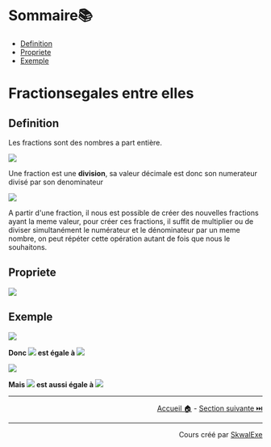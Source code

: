 <!--
{% raw %}
-->
# Sommaire📚

- [Definition](#definition)
- [Propriete](#propriete)
- [Exemple](#exemple)

# Fractionsegales entre elles 

## Definition

Les fractions sont des nombres a part entière.

<!-- $$
\huge FORME : \frac{numerateur}{denominateur}
$$ --> 

<img style="" src="https://latex.codecogs.com/svg.image?{\color{White}%5Chuge%20FORME%20%3A%20%5Cfrac%7Bnumerateur%7D%7Bdenominateur%7D">

Une fraction est une **division**, sa valeur décimale est donc son numerateur divisé par son denominateur

<!-- $$
\frac{4}{8} = 4\div 8 = 0.5
$$ -->
<img src="https://latex.codecogs.com/svg.image?\color{white}%5Cfrac%7B4%7D%7B8%7D%20%3D%204%5Cdiv%208%20%3D%200.5" />

A partir d'une fraction, il nous est possible de créer des nouvelles fractions ayant la meme valeur, pour créer ces fractions, il suffit de multiplier ou de diviser simultanément le numérateur et le dénominateur par un meme nombre, on peut répéter cette opération autant de fois que nous le souhaitons.

## Propriete

<!-- $$
\frac{a}{b} = \frac{a{\color{green}\ \times\ c}}{b{\color{green}\ \times\ c}} = \frac{a{\color{green}\ \div\ c}}{b{\color{green}\ \div\ c}}
$$ -->
<img src="https://latex.codecogs.com/svg.image?\color{white}%5Cfrac%7Ba%7D%7Bb%7D%20%3D%20%5Cfrac%7Ba%7B%5Ccolor%7Bgreen%7D%5C%20%5Ctimes%5C%20c%7D%7D%7Bb%7B%5Ccolor%7Bgreen%7D%5C%20%5Ctimes%5C%20c%7D%7D%20%3D%20%5Cfrac%7Ba%7B%5Ccolor%7Bgreen%7D%5C%20%5Cdiv%5C%20c%7D%7D%7Bb%7B%5Ccolor%7Bgreen%7D%5C%20%5Cdiv%5C%20c%7D%7D" /> 


## Exemple

<!-- $$
\frac{8}{4} = \frac{8{\color{green}\ \times\ 5}}{4{\color{green}\ \times\ 5}}=\frac{{\color{green}40}}{{\color{green}20}}
$$ --> 

<img style="" src="https://latex.codecogs.com/svg.image?{\color{White}%5Cfrac%7B8%7D%7B4%7D%20%3D%20%5Cfrac%7B8%7B%5Ccolor%7Bgreen%7D%5C%20%5Ctimes%5C%205%7D%7D%7B4%7B%5Ccolor%7Bgreen%7D%5C%20%5Ctimes%5C%205%7D%7D%3D%5Cfrac%7B%7B%5Ccolor%7Bgreen%7D40%7D%7D%7B%7B%5Ccolor%7Bgreen%7D20%7D%7D">

**Donc <!-- $\frac{8}{4}$ --> <img style="" src="https://latex.codecogs.com/svg.image?\tiny{\color{White}%5Cfrac%7B8%7D%7B4%7D"> est égale à <!-- $\frac{40}{20}$ --> <img style="" src="https://latex.codecogs.com/svg.image?\tiny{\color{White}%5Cfrac%7B40%7D%7B20%7D">**


<!-- $$
\frac{8}{4} = \frac{8{\color{green}\ \div \ 2}}{4{\color{green}\ \div \ 2}} = \frac{{\color{green}4}}{{\color{green}2}}
$$ -->
<img src="https://latex.codecogs.com/svg.image?\color{white}%5Cfrac%7B8%7D%7B4%7D%20%3D%20%5Cfrac%7B8%7B%5Ccolor%7Bgreen%7D%5C%20%5Cdiv%20%5C%202%7D%7D%7B4%7B%5Ccolor%7Bgreen%7D%5C%20%5Cdiv%20%5C%202%7D%7D%20%3D%20%5Cfrac%7B%7B%5Ccolor%7Bgreen%7D4%7D%7D%7B%7B%5Ccolor%7Bgreen%7D2%7D%7D" />

**Mais <!-- $\frac{8}{4}$ --> <img style="" src="https://latex.codecogs.com/svg.image?\tiny{\color{White}%5Cfrac%7B8%7D%7B4%7D"> est aussi égale à <!-- $\frac{4}{2}$ --> <img style="" src="https://latex.codecogs.com/svg.image?\tiny{\color{White}%5Cfrac%7B4%7D%7B2%7D">**

---

<p align="right"><a href="https://skwalexe.github.io/les-maths/">Accueil 🏠</a> - <a href="../reduction-de-fractions">Section suivante ⏭️</a></p>

---

<p align="right">Cours créé par <a href="https://github.com/SkwalExe/" target="_blank">SkwalExe</a></p>

<!--
{% endraw %}
-->